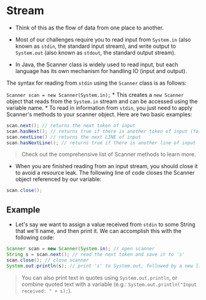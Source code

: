 # Stream
* Think of this as the flow of data from one place to another.

* Most of our challenges require you to read input from `System.in` (also known as `stdin`, 
  the standard input stream), and write output to `System.out` (also known as `stdout`, 
  the standard output stream).
    
* In Java, the Scanner class is widely used to read input, but each language has its own 
  mechanism for handling IO (input and output).
  
The syntax for reading from `stdin` using the `Scanner` class is as follows:

`Scanner scan = new Scanner(System.in);`
    * This creates a `new Scanner` object that reads from the `System.in` stream and can be 
accessed using the variable name. 
    * To read in information from `stdin`, you just need to apply Scanner's methods to your 
scanner object. Here are two basic examples:
```java
scan.next(); // returns the next token of input
scan.hasNext(); // returns true if there is another token of input (false otherwise)
scan.nextLine() // returns the next LINE of input
scan.hasNextLine(); // returns true if there is another line of input
```

> Check out the comprehensive list of Scanner methods to learn more.

* When you are finished reading from an input stream, you should close it to avoid a 
  resource leak. The following line of code closes the Scanner object referenced by our  variable:
```java
scan.close();
```

## Example
* Let's say we want to assign a value received from `stdin` to some String that we'll name,
  and then print it. We can accomplish this with the following code:
```java
Scanner scan = new Scanner(System.in); // open scanner
String s = scan.next(); // read the next token and save it to 's'
scan.close(); // close scanner
System.out.println(s); // print 's' to System.out, followed by a new line
```

> You can also print text in quotes using `System.out.println`, or combine quoted text with 
> a variable (e.g.: `System.out.println("Input received: " + s);`).